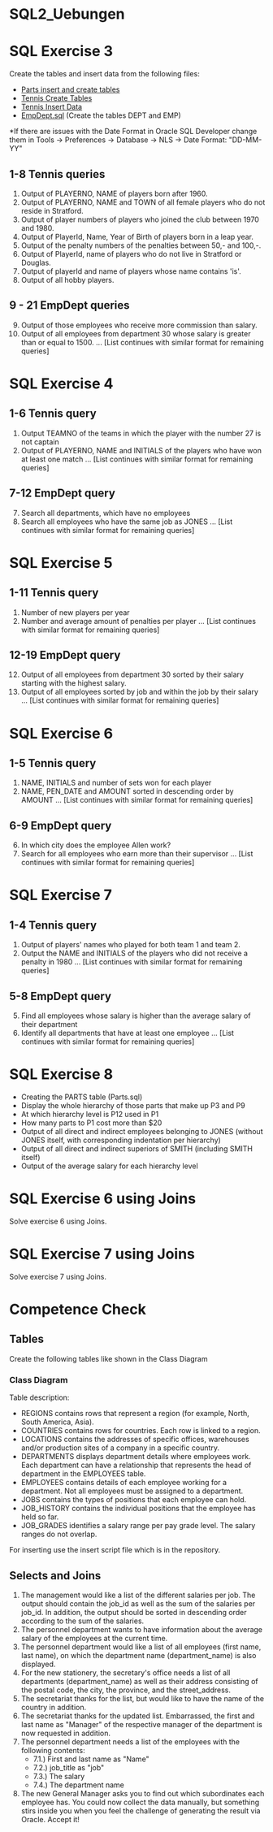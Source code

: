 # SQL2_Uebungen
# SQL Exercise 3
Create the tables and insert data from the following files:
- [Parts insert and create tables](https://github.com/DaStanzel/Unterlagen-Datenbanken-CB/blob/main/%C3%9Cbungen/SQLUebung03/parts.sql)
- [Tennis Create Tables](https://github.com/DaStanzel/Unterlagen-Datenbanken-CB/blob/main/%C3%9Cbungen/SQLUebung03/tennis-tables.sql)
- [Tennis Insert Data](https://github.com/DaStanzel/Unterlagen-Datenbanken-CB/blob/main/%C3%9Cbungen/SQLUebung03/tennis-insert.sql)
- [EmpDept.sql](https://github.com/DaStanzel/SQLUebung02/blob/main/dept_emp.sql) (Create the tables DEPT and EMP)

*If there are issues with the Date Format in Oracle SQL Developer change them in Tools -> Preferences -> Database -> NLS -> Date Format: "DD-MM-YY"

## 1-8 Tennis queries
1. Output of PLAYERNO, NAME of players born after 1960.
2. Output of PLAYERNO, NAME and TOWN of all female players who do not reside in Stratford.
3. Output of player numbers of players who joined the club between 1970 and 1980.
4. Output of PlayerId, Name, Year of Birth of players born in a leap year.
5. Output of the penalty numbers of the penalties between 50,- and 100,-.
6. Output of PlayerId, name of players who do not live in Stratford or Douglas.
7. Output of playerId and name of players whose name contains 'is'.
8. Output of all hobby players.

## 9 - 21 EmpDept queries
9. Output of those employees who receive more commission than salary.
10. Output of all employees from department 30 whose salary is greater than or equal to 1500.
... [List continues with similar format for remaining queries]

# SQL Exercise 4

## 1-6 Tennis query
1. Output TEAMNO of the teams in which the player with the number 27 is not captain
2. Output of PLAYERNO, NAME and INITIALS of the players who have won at least one match
... [List continues with similar format for remaining queries]

## 7-12 EmpDept query
7. Search all departments, which have no employees
8. Search all employees who have the same job as JONES
... [List continues with similar format for remaining queries]

# SQL Exercise 5

## 1-11 Tennis query
1. Number of new players per year
2. Number and average amount of penalties per player
... [List continues with similar format for remaining queries]

## 12-19 EmpDept query
12. Output of all employees from department 30 sorted by their salary starting with the highest salary.
13. Output of all employees sorted by job and within the job by their salary
... [List continues with similar format for remaining queries]

# SQL Exercise 6

## 1-5 Tennis query
1. NAME, INITIALS and number of sets won for each player
2. NAME, PEN_DATE and AMOUNT sorted in descending order by AMOUNT
... [List continues with similar format for remaining queries]

## 6-9 EmpDept query
6. In which city does the employee Allen work?
7. Search for all employees who earn more than their supervisor
... [List continues with similar format for remaining queries]

# SQL Exercise 7

## 1-4 Tennis query
1. Output of players' names who played for both team 1 and team 2.
2. Output the NAME and INITIALS of the players who did not receive a penalty in 1980
... [List continues with similar format for remaining queries]

## 5-8 EmpDept query
5. Find all employees whose salary is higher than the average salary of their department
6. Identify all departments that have at least one employee
... [List continues with similar format for remaining queries]

# SQL Exercise 8

- Creating the PARTS table (Parts.sql)
- Display the whole hierarchy of those parts that make up P3 and P9
- At which hierarchy level is P12 used in P1
- How many parts to P1 cost more than $20
- Output of all direct and indirect employees belonging to JONES (without JONES itself, with corresponding indentation per hierarchy)
- Output of all direct and indirect superiors of SMITH (including SMITH itself)
- Output of the average salary for each hierarchy level

# SQL Exercise 6 using Joins

Solve exercise 6 using Joins.

# SQL Exercise 7 using Joins

Solve exercise 7 using Joins.

# Competence Check

## Tables
Create the following tables like shown in the Class Diagram

### Class Diagram
Table description:
- REGIONS contains rows that represent a region (for example, North, South America, Asia).
- COUNTRIES contains rows for countries. Each row is linked to a region.
- LOCATIONS contains the addresses of specific offices, warehouses and/or production sites of a company in a specific country.
- DEPARTMENTS displays department details where employees work. Each department can have a relationship that represents the head of department in the EMPLOYEES table.
- EMPLOYEES contains details of each employee working for a department. Not all employees must be assigned to a department.
- JOBS contains the types of positions that each employee can hold.
- JOB_HISTORY contains the individual positions that the employee has held so far.
- JOB_GRADES identifies a salary range per pay grade level. The salary ranges do not overlap.

For inserting use the insert script file which is in the repository.

## Selects and Joins

1. The management would like a list of the different salaries per job. The output should contain the job_id as well as the sum of the salaries per job_id. In addition, the output should be sorted in descending order according to the sum of the salaries.
2. The personnel department wants to have information about the average salary of the employees at the current time.
3. The personnel department would like a list of all employees (first name, last name), on which the department name (department_name) is also displayed.
4. For the new stationery, the secretary's office needs a list of all departments (department_name) as well as their address consisting of the postal code, the city, the province, and the street_address.
5. The secretariat thanks for the list, but would like to have the name of the country in addition.
6. The secretariat thanks for the updated list. Embarrassed, the first and last name as "Manager" of the respective manager of the department is now requested in addition.
7. The personnel department needs a list of the employees with the following contents:
   - 7.1.) First and last name as "Name"
   - 7.2.) job_title as "job"
   - 7.3.) The salary
   - 7.4.) The department name
8. The new General Manager asks you to find out which subordinates each employee has. You could now collect the data manually, but something stirs inside you when you feel the challenge of generating the result via Oracle. Accept it!


